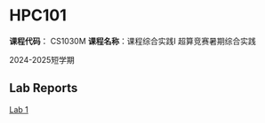 # HPC101

**课程代码**： CS1030M            **课程名称**：课程综合实践Ⅰ 超算竞赛暑期综合实践

2024-2025短学期

## Lab Reports

[Lab 1](./lab1)
